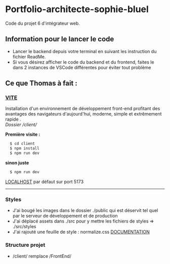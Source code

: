 # Portfolio-architecte-sophie-bluel

Code du projet 6 d'intégrateur web.

## Information pour le lancer le code

- Lancer le backend depuis votre terminal en suivant les instruction du fichier ReadMe.
- Si vous désirez afficher le code du backend et du frontend, faites le dans 2 instances de VSCode différentes pour éviter tout problème

## Ce que Thomas à fait :

### [**VITE**](https://vitejs.dev/)

  <p>Installation d'un environnement de développement front-end profitant des avantages des navigateurs d'aujourd'hui, moderne, simple et extrêmement rapide . <br /> <i> Dossier /client/ </i>

**Première visite :**

```bash
  $ cd client
  $ npm install
  $ npm run dev
```

**sinon juste**

```bash
  $ npm run dev
```

[LOCALHOST](http://localhost:5173) par défaut sur port 5173

</p>
<hr />

### Styles

- J'ai bougé les images dans le dossier ./public qui est déservit tel quel par le serveur de développement et de production
- J'ai déplacé assets dans ./src pour y mettre les fichiers de styles => ./src/styles
- J'ai rajouté une feuille de style : normalize.css [DOCUMENTATION](https://grafikart.fr/tutoriels/reset-normalize-css-1096)

### Structure projet

- /client/ remplace /FrontEnd/
